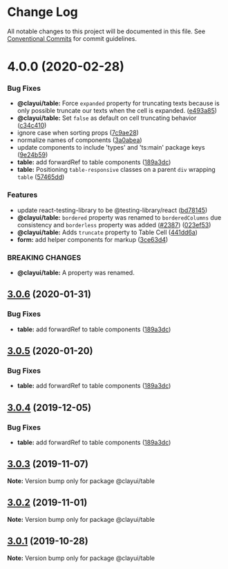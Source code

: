 # Change Log

All notable changes to this project will be documented in this file.
See [Conventional Commits](https://conventionalcommits.org) for commit guidelines.

# 4.0.0 (2020-02-28)

### Bug Fixes

-   **@clayui/table:** Force `expanded` property for truncating texts because is only possible truncate our texts when the cell is expanded. ([e493a85](https://github.com/liferay/clay/tree/master/packages/clay-table/commit/e493a85))
-   **@clayui/table:** Set `false` as default on cell truncating behavior ([c34c410](https://github.com/liferay/clay/tree/master/packages/clay-table/commit/c34c410))
-   ignore case when sorting props ([7c9ae28](https://github.com/liferay/clay/tree/master/packages/clay-table/commit/7c9ae28))
-   normalize names of components ([3a0abea](https://github.com/liferay/clay/tree/master/packages/clay-table/commit/3a0abea))
-   update components to include 'types' and 'ts:main' package keys ([9e24b59](https://github.com/liferay/clay/tree/master/packages/clay-table/commit/9e24b59))
-   **table:** add forwardRef to table components ([189a3dc](https://github.com/liferay/clay/tree/master/packages/clay-table/commit/189a3dc))
-   **table:** Positioning `table-responsive` classes on a parent `div` wrapping `table` ([57465dd](https://github.com/liferay/clay/tree/master/packages/clay-table/commit/57465dd))

### Features

-   update react-testing-library to be @testing-library/react ([bd78145](https://github.com/liferay/clay/tree/master/packages/clay-table/commit/bd78145))
-   **@clayui/table:** `bordered` property was renamed to `borderedColumns` due consistency and `borderless` property was added ([#2387](https://github.com/liferay/clay/tree/master/packages/clay-table/issues/2387)) ([023ef53](https://github.com/liferay/clay/tree/master/packages/clay-table/commit/023ef53))
-   **@clayui/table:** Adds `truncate` property to Table Cell ([441dd6a](https://github.com/liferay/clay/tree/master/packages/clay-table/commit/441dd6a))
-   **form:** add helper components for markup ([3ce63d4](https://github.com/liferay/clay/tree/master/packages/clay-table/commit/3ce63d4))

### BREAKING CHANGES

-   **@clayui/table:** A property was renamed.

## [3.0.6](https://github.com/liferay/clay/tree/master/packages/clay-table/compare/@clayui/table@3.0.3...@clayui/table@3.0.6) (2020-01-31)

### Bug Fixes

-   **table:** add forwardRef to table components ([189a3dc](https://github.com/liferay/clay/tree/master/packages/clay-table/commit/189a3dc))

## [3.0.5](https://github.com/liferay/clay/tree/master/packages/clay-table/compare/@clayui/table@3.0.3...@clayui/table@3.0.5) (2020-01-20)

### Bug Fixes

-   **table:** add forwardRef to table components ([189a3dc](https://github.com/liferay/clay/tree/master/packages/clay-table/commit/189a3dc))

## [3.0.4](https://github.com/liferay/clay/tree/master/packages/clay-table/compare/@clayui/table@3.0.3...@clayui/table@3.0.4) (2019-12-05)

### Bug Fixes

-   **table:** add forwardRef to table components ([189a3dc](https://github.com/liferay/clay/tree/master/packages/clay-table/commit/189a3dc))

## [3.0.3](https://github.com/liferay/clay/tree/master/packages/clay-table/compare/@clayui/table@3.0.2...@clayui/table@3.0.3) (2019-11-07)

**Note:** Version bump only for package @clayui/table

## [3.0.2](https://github.com/liferay/clay/tree/master/packages/clay-table/compare/@clayui/table@3.0.1...@clayui/table@3.0.2) (2019-11-01)

**Note:** Version bump only for package @clayui/table

## [3.0.1](https://github.com/liferay/clay/tree/master/packages/clay-table/compare/@clayui/table@3.0.0...@clayui/table@3.0.1) (2019-10-28)

**Note:** Version bump only for package @clayui/table
